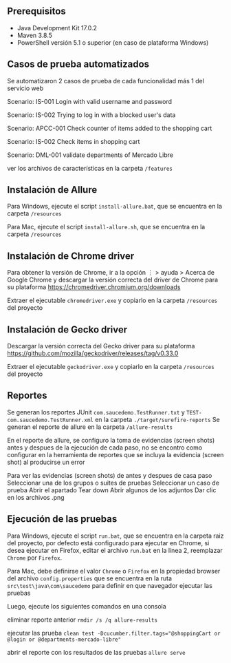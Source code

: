 ## Prerequisitos
+ Java Development Kit 17.0.2
+ Maven 3.8.5
+ PowerShell versión 5.1 o superior (en caso de plataforma Windows)

## Casos de prueba automatizados

Se automatizaron 2 casos de prueba de cada funcionalidad más 1 del servicio web

Scenario: IS-001 Login with valid username and password

Scenario: IS-002 Trying to log in with a blocked user's data

Scenario: APCC-001 Check counter of items added to the shopping cart

Scenario: IS-002 Check items in shopping cart

Scenario: DML-001 validate departments of Mercado Libre

ver los archivos de características en la carpeta `/features`

## Instalación de Allure

Para Windows, ejecute el script `install-allure.bat`, que se encuentra en la carpeta `/resources`

Para Mac, ejecute el script `install-allure.sh`, que se encuentra en la carpeta `/resources` 

## Instalación de Chrome driver

Para obtener la versión de Chrome, ir a la opción ⋮ > ayuda > Acerca de Google Chrome y descargar la versión correcta del  driver de Chrome para su plataforma https://chromedriver.chromium.org/downloads 

Extraer el ejecutable `chromedriver.exe` y copiarlo en la carpeta `/resources` del proyecto

## Instalación de Gecko driver

Descargar la versión correcta del Gecko driver para su plataforma https://github.com/mozilla/geckodriver/releases/tag/v0.33.0 

Extraer el ejecutable `geckodriver.exe` y copiarlo en la carpeta `/resources` del proyecto

## Reportes

Se generan los reportes JUnit `com.saucedemo.TestRunner.txt` y `TEST-com.saucedemo.TestRunner.xml` en la carpeta `./target/surefire-reports`
Se generan el reporte de allure en la carpeta `/allure-results`

En el reporte de allure, se configuro la toma de evidencias (screen shots) antes y despues de la ejecución de cada paso, no se encontro como configurar en la herramienta de reportes que se incluya la evidencia (screen shot) al producirse un error 

Para ver las evidencias (screen shots) de antes y despues de casa paso 
Seleccionar una de los grupos o suites de pruebas
Seleccionar un caso de prueba
Abrir el apartado Tear down
Abrir algunos de los adjuntos 
Dar clic en los archivos .png 

## Ejecución de las pruebas

Para Windows, ejecute el script `run.bat`, que se encuentra en la carpeta raiz del proyecto, por defecto está configurado para ejecutar en Chrome, si desea ejecutar en Firefox, editar el archivo `run.bat` en la línea 2, reemplazar `Chrome` por `Firefox`. 


Para Mac, debe definirse el valor `Chrome` o `Firefox` en la propiedad browser del archivo `config.properties` que se encuentra en la ruta `src\test\java\com\saucedemo` para definir en que navegador ejecutar las pruebas 


Luego, ejecute los siguientes comandos en una consola 

eliminar reporte anterior
`rmdir /s /q allure-results`

ejecutar las prueba
`clean test -Dcucumber.filter.tags="@shoppingCart or @login or @departments-mercado-libre"` 

abrir el reporte con los resultados de las pruebas
`allure serve`





